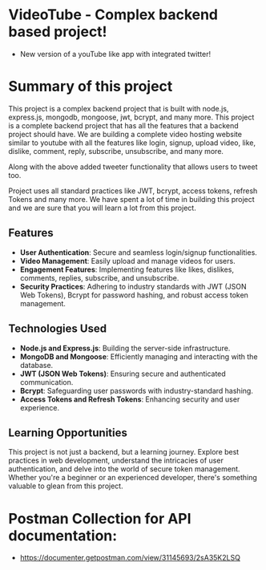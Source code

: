 # VideoTube - Complex backend based project! 

- New version of a youTube like app with integrated twitter!

# Summary of this project

This project is a complex backend project that is built with node.js, express.js, mongodb, mongoose, jwt, bcrypt, and many more. This project is a complete backend project that has all the features that a backend project should have.
We are building a complete video hosting website similar to youtube with all the features like login, signup, upload video, like, dislike, comment, reply, subscribe, unsubscribe, and many more.

Along with the above added tweeter functionality that allows users to tweet too.

Project uses all standard practices like JWT, bcrypt, access tokens, refresh Tokens and many more. We have spent a lot of time in building this project and we are sure that you will learn a lot from this project.

## Features

- **User Authentication**: Secure and seamless login/signup functionalities.
- **Video Management**: Easily upload and manage videos for users.
- **Engagement Features**: Implementing features like likes, dislikes, comments, replies, subscribe, and unsubscribe.
- **Security Practices**: Adhering to industry standards with JWT (JSON Web Tokens), Bcrypt for password hashing, and robust access token management.

## Technologies Used

- **Node.js and Express.js**: Building the server-side infrastructure.
- **MongoDB and Mongoose**: Efficiently managing and interacting with the database.
- **JWT (JSON Web Tokens)**: Ensuring secure and authenticated communication.
- **Bcrypt**: Safeguarding user passwords with industry-standard hashing.
- **Access Tokens and Refresh Tokens**: Enhancing security and user experience.

## Learning Opportunities

This project is not just a backend, but a learning journey. Explore best practices in web development, understand the intricacies of user authentication, and delve into the world of secure token management. Whether you're a beginner or an experienced developer, there's something valuable to glean from this project.

# Postman  Collection for API documentation:

- https://documenter.getpostman.com/view/31145693/2sA35K2LSQ
